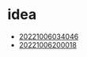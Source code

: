 # idea
- [20221006034046](/zet/20221006034046/README.md)
- [20221006200018](/zet/20221006200018/README.md)

